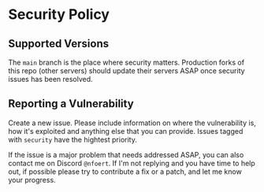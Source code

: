 # Security Policy

## Supported Versions

The `main` branch is the place where security matters. Production forks of this repo (other servers) should update their servers ASAP once security issues has been resolved.

## Reporting a Vulnerability

Create a new issue. Please include information on where the vulnerability is, how it's exploited and anything else that you can provide. Issues tagged with `security` have the hightest priority.

If the issue is a major problem that needs addressed ASAP, you can also contact me on Discord `@nfoert`. If I'm not replying and you have time to help out, if possible please try to contribute a fix or a patch, and let me know your progress.
